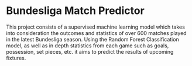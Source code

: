 # Bundesliga Match Predictor

This project consists of a supervised machine learning model which takes into consideration the outcomes and statistics of over 600 matches played in the latest Bundesliga season. Using the Random Forest Classification model, as well as in depth statistics from each game such as goals, possession, set pieces, etc. it aims to predict the results of upcoming fixtures.
